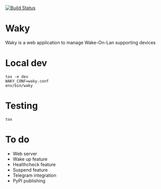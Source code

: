 [![Build Status](https://travis-ci.com/landier/waky.svg?branch=master)](https://travis-ci.com/landier/waky)

# Waky
Waky is a web application to manage Wake-On-Lan supporting devices

# Local dev
```
tox -e dev
WAKY_CONF=waky.conf
env/bin/waky
```

# Testing
```
tox
```

# To do
* Web server
* Wake up feature
* Healthcheck feature
* Suspend feature
* Telegram integration
* PyPI publishing
